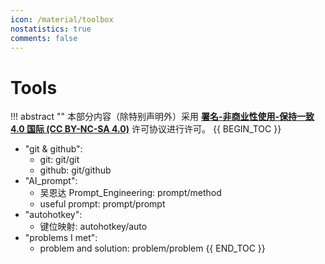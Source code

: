 ```yaml
---
icon: /material/toolbox
nostatistics: true
comments: false
---
```

# Tools

!!! abstract ""
    本部分内容（除特别声明外）采用 [**署名-非商业性使用-保持一致 4.0 国际 (CC BY-NC-SA 4.0)**](https://creativecommons.org/licenses/by-nc-sa/4.0/) 许可协议进行许可。
{{ BEGIN_TOC }}

- "git & github":
    - git: git/git    
    - github: git/github
- "AI_prompt":
    - 吴恩达 Prompt_Engineering: prompt/method
    - useful prompt: prompt/prompt
- "autohotkey":
    - 键位映射: autohotkey/auto
- "problems I met":
    - problem and solution: problem/problem
{{ END_TOC }}

